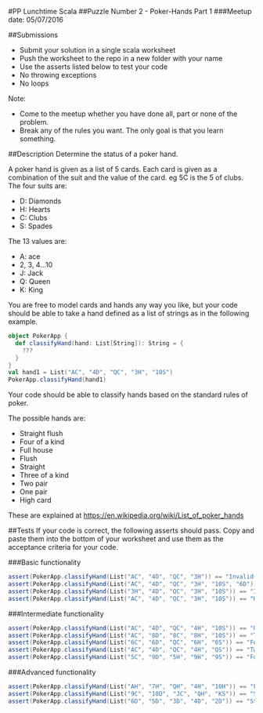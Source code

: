 #PP Lunchtime Scala 
##Puzzle Number 2 - Poker-Hands Part 1
###Meetup date: 05/07/2016

##Submissions
* Submit your solution in a single scala worksheet
* Push the worksheet to the repo in a new folder with your name
* Use the asserts listed below to test your code
* No throwing exceptions
* No loops

Note:
* Come to the meetup whether you have done all, part or none of the problem.
* Break any of the rules you want. The only goal is that you learn something.

##Description
Determine the status of a poker hand.

A poker hand is given as a list of 5 cards. 
Each card is given as a combination of the suit and the value of the card. eg 5C is the 5 of clubs.
The four suits are:
* D: Diamonds
* H: Hearts
* C: Clubs
* S: Spades

The 13 values are:
* A: ace
* 2, 3, 4...10
* J: Jack
* Q: Queen
* K: King

You are free to model cards and hands any way you like, but your code should be able to take a hand defined as a list of strings as in the following example.
```scala
object PokerApp {
  def classifyHand(hand: List[String]): String = {
    ???
  }
}
val hand1 = List("AC", "4D", "QC", "3H", "10S")
PokerApp.classifyHand(hand1)
```

Your code should be able to classify hands based on the standard rules of poker. 

The possible hands are:
* Straight flush
* Four of a kind
* Full house
* Flush
* Straight
* Three of a kind
* Two pair
* One pair
* High card

These are explained at https://en.wikipedia.org/wiki/List_of_poker_hands

##Tests
If your code is correct, the following asserts should pass. 
Copy and paste them into the bottom of your worksheet and use them as the acceptance criteria for your code.

###Basic functionality
```scala
assert(PokerApp.classifyHand(List("AC", "4D", "QC", "3H")) == "Invalid hand: Too few cards")
assert(PokerApp.classifyHand(List("AC", "4D", "QC", "3H", "10S", "6D")) == "Invalid hand: Too many cards")
assert(PokerApp.classifyHand(List("3H", "4D", "QC", "3H", "10S")) == "Invalid hand: Three of Hearts appears two times")
assert(PokerApp.classifyHand(List("AC", "4D", "QC", "3H", "10S")) == "High card: Queen of Clubs")
```
###Intermediate functionality
```scala
assert(PokerApp.classifyHand(List("AC", "4D", "QC", "4H", "10S")) == "One Pair: Fours")
assert(PokerApp.classifyHand(List("AC", "8D", "8C", "8H", "10S")) == "Three of a Kind: Eights")
assert(PokerApp.classifyHand(List("6C", "6D", "QC", "6H", "6S")) == "Four of a Kind: Sixes")
assert(PokerApp.classifyHand(List("AC", "4D", "QC", "4H", "QS")) == "Two Pair: Queens and Fours") //Larger card listed first
assert(PokerApp.classifyHand(List("5C", "9D", "5H", "9H", "9S")) == "Full House: Nines over Fives") //Larger card listed first
```
###Advanced functionality
```scala
assert(PokerApp.classifyHand(List("AH", "7H", "QH", "4H", "10H")) == "Flush: Hearts")
assert(PokerApp.classifyHand(List("9C", "10D", "JC", "QH", "KS")) == "Straight: Nine to King")
assert(PokerApp.classifyHand(List("6D", "5D", "3D", "4D", "2D")) == "Straight Flush: Two to Six")
```

